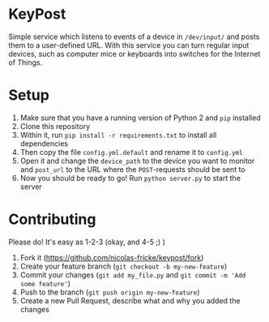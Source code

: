 # KeyPost

Simple service which listens to events of a device in `/dev/input/` and posts them to a user-defined URL.
With this service you can turn regular input devices, such as computer mice or keyboards into switches for the Internet of Things.

# Setup

1. Make sure that you have a running version of Python 2 and `pip` installed
1. Clone this repository
1. Within it, run `pip install -r requirements.txt` to install all dependencies
1. Then copy the file `config.yml.default` and rename it to `config.yml`
1. Open it and change the `device_path` to the device you want to monitor and `post_url` to the URL where the `POST`-requests should be sent to
1. Now you should be ready to go! Run `python server.py` to start the server


# Contributing

Please do! It's easy as 1-2-3 (okay, and 4-5 ;) )

1. Fork it (https://github.com/nicolas-fricke/keypost/fork)
1. Create your feature branch (`git checkout -b my-new-feature`)
1. Commit your changes (`git add my_file.py` and `git commit -m 'Add some feature'`)
1. Push to the branch (`git push origin my-new-feature`)
1. Create a new Pull Request, describe what and why you added the changes
